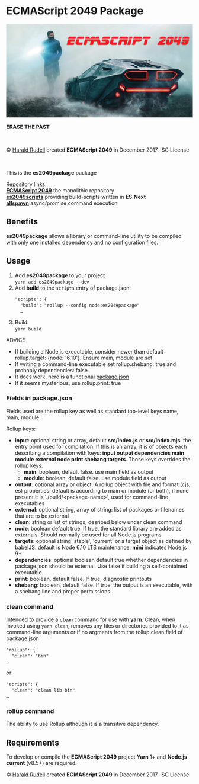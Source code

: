 <h1>ECMAScript 2049 Package</h1>
<img src="./assets/ECMAScript 2049.png" alt="ECMAScript 2049" />
<p><strong>ERASE THE PAST</strong></p>
<p>&emsp;</p>
<p>© <a href=http://haraldrudell.com>Harald Rudell</a> created <strong>ECMAScript 2049</strong> in December 2017. ISC License</p>
<p>&emsp;</p>

<p>This is the <strong>es2049package</strong> package</p>
<p>Repository links:<br />
<strong><a href=https://github.com/haraldrudell/ECMAScript2049>ECMAScript 2049</a></strong> the monolithic repository<br />
<strong><a href=https://github.com/haraldrudell/ECMAScript2049/tree/master/workspace/packages/es2049scripts>es2049scripts</a></strong> providing build-scripts written in <strong>ES.Next</strong><br />
<strong><a href=https://github.com/haraldrudell/ECMAScript2049/tree/master/workspace/packages/allspawn>allspawn</a></strong> async/promise command execution</p>

<h2>Benefits</h2>
<p><strong>es2049package</strong> allows a library or command-line utility to be compiled with only one installed dependency and no configuration files.</p>

<h2>Usage</h2>
<ol>
  <li>Add <strong>es2049package</strong> to your project<br />
    <code>yarn add es2049package --dev</code></li>
  <li>Add <strong>build</strong> to the <code>scripts</code> entry of package.json:<br />
    <pre><code>"scripts": {
  "build": "rollup --config node:es2049package"
  …</code></pre></li>
  <li>Build:<br />
    <code>yarn build</code></li>
</ol>

<p>ADVICE</p>
<ul>
  <li>If building a Node.js executable, consider newer than default  rollup.target: {node: '6.10'}. Ensure main, module are set</li>
  <li>If writing a command-line executable set rollup.shebang: true and probably dependencies: false</li>
  <li>It does work, here is a functional <a href=https://github.com/haraldrudell/ECMAScript2049/blob/master/workspace/packages/allspawn/package.json>package.json</a></li>
  <li>If it seems mysterious, use rollup.print: true</li>
</ul>

<h3>Fields in package.json</h3>
<p>Fields used are the rollup key as well as standard top-level keys name, main, module</p>
<p>Rollup keys:</p>
<ul>
  <li><strong>input</strong>: optional string or array, default <strong>src/index.js</strong> or <strong>src/index.mjs</strong>: the entry point used for compilation. If this is an array, it is of objects each describing a compilation with keys: <strong>input output dependencies main module external node print shebang targets</strong>. Those keys overrides the rollup keys.<ul>
    <li><strong>main</strong>: boolean, default false. use main field as output
    <li><strong>module</strong>: boolean, default false. use module field as output</li>
  </ul></li>
  <li><strong>output</strong>: optional array or object. A rollup object with file and format (cjs, es) properties. default is according to main or module (or both), if none present it is './build/&lt;package-name>', used for command-line executables</li>
  <li><strong>external</strong>: optional string, array of string: list of packages or filenames that are to be external</li>
  <li><strong>clean</strong>: string or list of strings, desribed below under clean command</li>
  <li><strong>node</strong>: boolean default true. If true, the standard library are added as externals. Should normally be used for all Node.js programs</li>
  <li><strong>targets</strong>: optional string 'stable', 'current' or a target object as defined  by babelJS. default is Node 6.10 LTS maintenance. <strong>mini</strong> indicates Node.js 9+</li>
  <li><strong>dependencies</strong>: optional boolean default true whether dependencies in package.json should be external. Use false if building a self-contained executable.</li>
  <li><strong>print</strong>: boolean, default false. If true, diagnostic printouts</li>
  <li><strong>shebang</strong>: boolean, default false. If true: the output is an executable, with a shebang line and proper permissions.</li>
</ul>

<h3>clean command</h3>
<p>Intended to provide a <code>clean</code> command for use with <strong>yarn</strong>. Clean, when invoked using <code>yarn clean</code>, removes any files or directories provided to it as command-line arguments or if no argments from the rollup.clean field of package.json</p>
<pre><code>"rollup": {
  "clean": "bin"
…</code></pre>
<p>or:</p>
<pre><code>"scripts": {
  "clean": "clean lib bin"
…
</code></pre>

<h3>rollup command</h3>
<p>The ability to use Rollup although it is a transitive dependency.</p>

<h2>Requirements</h2>
<p>To develop or compile the <strong>ECMAScript 2049</strong> project <strong>Yarn</strong> 1+ and <strong>Node.js current</strong> (v8.5+) are required.</p>

<p>© <a href=http://haraldrudell.com>Harald Rudell</a> created <strong>ECMAScript 2049</strong> in December 2017. ISC License</p>
